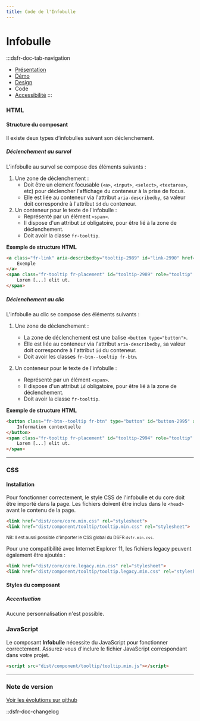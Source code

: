 ```yaml
---
title: Code de l'Infobulle
---
```

# Infobulle

:::dsfr-doc-tab-navigation
- [Présentation](../index.md)
- [Démo](../demo/index.md)
- [Design](../design/index.md)
- Code
- [Accessibilité](../accessibility/index.md)
:::

### HTML

#### Structure du composant
Il existe deux types d’infobulles suivant son déclenchement.

##### Déclenchement au survol
L’infobulle au survol se compose des éléments suivants :

1. Une zone de déclenchement :
    - Doit être un element focusable (`<a>`, `<input>`, `<select>`, `<textarea>`, etc) pour déclencher l'affichage du conteneur à la prise de focus.
    - Elle est liée au conteneur via l'attribut `aria-describedby`, sa valeur doit correspondre à l'attribut `id` du conteneur.
2. Un conteneur pour le texte de l'infobulle :
    - Représenté par un élément `<span>`.
    - Il dispose d'un attribut `id` obligatoire, pour être lié à la zone de déclenchement.
    - Doit avoir la classe `fr-tooltip`.

**Exemple de structure HTML**

```HTML
<a class="fr-link" aria-describedby="tooltip-2989" id="link-2990" href="#">
    Exemple
</a>
<span class="fr-tooltip fr-placement" id="tooltip-2989" role="tooltip" aria-hidden="true">
    Lorem [...] elit ut.
</span>
```

##### Déclenchement au clic
L’infobulle au clic se compose des éléments suivants :

1. Une zone de déclenchement :
    - La zone de déclenchement est une balise `<button type="button">`.
    - Elle est liée au conteneur via l'attribut `aria-describedby`, sa valeur doit correspondre à l'attribut `id` du conteneur.
    - Doit avoir les classes `fr-btn--tooltip fr-btn`.

2. Un conteneur pour le texte de l'infobulle :
    - Représenté par un élément `<span>`.
    - Il dispose d'un attribut `id` obligatoire, pour être lié à la zone de déclenchement.
    - Doit avoir la classe `fr-tooltip`.

**Exemple de structure HTML**

```HTML
<button class="fr-btn--tooltip fr-btn" type="button" id="button-2995" aria-describedby="tooltip-2994">
    Information contextuelle
</button>
<span class="fr-tooltip fr-placement" id="tooltip-2994" role="tooltip" aria-hidden="true">
    Lorem [...] elit ut.
</span>
```

---

### CSS

#### Installation

Pour fonctionner correctement, le style CSS de l'infobulle et du core doit être importé dans la page. Les fichiers doivent être inclus dans le `<head>` avant le contenu de la page.

```HTML
<link href="dist/core/core.min.css" rel="stylesheet">
<link href="dist/component/tooltip/tooltip.min.css" rel="stylesheet">
```

<small>NB: Il est aussi possible d'importer le CSS global du DSFR `dsfr.min.css`.</small>

Pour une compatibilité avec Internet Explorer 11, les fichiers legacy peuvent également être ajoutés :

```HTML
<link href="dist/core/core.legacy.min.css" rel="stylesheet">
<link href="dist/component/tooltip/tooltip.legacy.min.css" rel="stylesheet">
```

#### Styles du composant

##### Accentuation
Aucune personnalisation n'est possible.

### JavaScript

Le composant **Infobulle** nécessite du JavaScript pour fonctionner correctement. Assurez-vous d'inclure le fichier JavaScript correspondant dans votre projet.

```HTML
<script src="dist/component/tooltip/tooltip.min.js"></script>
```

---

### Note de version

[Voir les évolutions sur github](https://github.com/GouvernementFR/dsfr/pulls?q=is%3Apr+is%3Aclose+tooltip+)

::dsfr-doc-changelog
